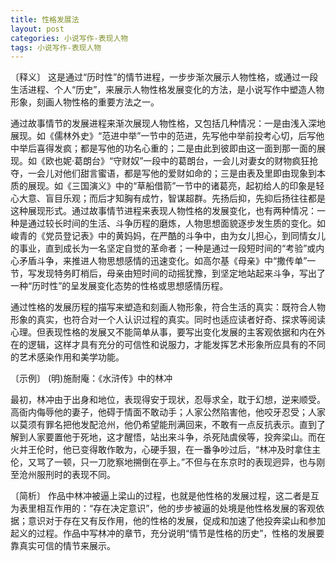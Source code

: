 ```yaml
---
title: 性格发展法
layout: post
categories: 小说写作-表现人物
tags: 小说写作-表现人物
---
```


〔释义〕 这是通过“历时性”的情节进程，一步步渐次展示人物性格，或通过一段生活进程、个人“历史”，来展示人物性格发展变化的方法，是小说写作中塑造人物形象，刻画人物性格的重要方法之一。

通过故事情节的发展进程来渐次展现人物性格，又包括几种情况：一是由浅入深地展现。如《儒林外史》“范进中举”一节中的范进，先写他中举前投考心切，后写他中举后喜得发疯；都是写他的功名心重的；二是由此到彼即由这一面到那一面的展现。如《欧也妮·葛朗台》“守财奴”一段中的葛朗台，一会儿对妻女的财物疯狂抢夺，一会儿对他们甜言蜜语，都是写他的爱财如命的；三是由表及里即由现象到本质的展现。如《三国演义》中的“草船借箭”一节中的诸葛亮，起初给人的印象是轻心大意、盲目乐观；而后才知胸有成竹，智谋超群。先扬后抑，先抑后扬往往都是这种展现形式。通过故事情节进程来表现人物性格的发展变化，也有两种情况：一种是通过较长时间的生活、斗争历程的磨炼，人物思想面貌逐步发生质的变化。如峻青的《党员登记表》中的黄妈妈，在严酷的斗争中，由为女儿担心，到同情女儿的事业，直到成长为一名坚定自觉的革命者；一种是通过一段短时间的“考验”或内心矛盾斗争，来推进人物思想感情的迅速变化。如高尔基《母亲》中“撒传单”一节，写发现特务盯梢后，母亲由短时间的动摇犹豫，到坚定地站起来斗争，写出了一种“历时性”的呈发展变化态势的性格或思想感情历程。

通过性格的发展历程的描写来塑造和刻画人物形象，符合生活的真实：既符合人物形象的真实，也符合对一个人认识过程的真实。同时也适应读者好奇、探求等阅读心理。但表现性格的发展又不能简单从事，要写出变化发展的主客观依据和内在外在的逻辑，这样才具有充分的可信性和说服力，才能发挥艺术形象所应具有的不同的艺术感染作用和美学功能。

〔示例〕 (明)施耐庵：《水浒传》中的林冲

最初，林冲由于出身和地位，表现得安于现状，忍辱求全，耽于幻想，逆来顺受。高衙内侮辱他的妻子，他碍于情面不敢动手；人家公然陷害他，他咬牙忍受；人家以莫须有罪名把他发配沧州，他仍希望能刑满回来，不敢有一点反抗表示。直到了解到人家要置他于死地，这才醒悟，站出来斗争，杀死陆虞侯等，投奔梁山。而在火并王伦时，他已变得敢作敢为，心硬手狠，在一番争吵过后，“林冲及时拿住主伦，又骂了一顿，只一刀肐察地搠倒在亭上。”不但与在东京时的表现迥异，也与刚至沧州服刑时的表现不同。

〔简析〕 作品中林冲被逼上梁山的过程，也就是他性格的发展过程，这二者是互为表里相互作用的：“存在决定意识”，他的步步被逼的处境是他性格发展的客观依据；意识对于存在又有反作用，他的性格的发展，促成和加速了他投奔梁山和参加起义的过程。作品中写林冲的章节，充分说明“情节是性格的历史”，性格的发展要靠真实可信的情节来展示。 